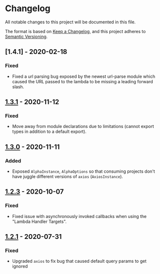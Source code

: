 # Changelog

All notable changes to this project will be documented in this file.

The format is based on [Keep a Changelog](https://keepachangelog.com/en/1.0.0/),
and this project adheres to [Semantic Versioning](https://semver.org/spec/v2.0.0.html).

## [1.4.1] - 2020-02-18
### Fixed
- Fixed a url parsing bug exposed by the newest url-parse module which caused
the URL passed to the lambda to be missing a leading forward slash.

## [1.3.1] - 2020-11-12
### Fixed
- Move away from module declarations due to limitations (cannot export types
in addition to a default export).

## [1.3.0] - 2020-11-11
### Added
- Exposed `AlphaInstance`, `AlphaOptions` so that consuming projects don't have
juggle different versions of `axios` (`AxiosInstance`).

## [1.2.3] - 2020-10-07
### Fixed
- Fixed issue with asynchronously invoked callbacks when using the "Lambda Handler Targets".

## [1.2.1] - 2020-07-31
### Fixed
- Upgraded `axios` to fix bug that caused default query params to get ignored

[1.3.1]: https://github.com/lifeomic/alpha/compare/v1.3.0...v1.3.1
[1.3.0]: https://github.com/lifeomic/alpha/compare/v1.2.3...v1.3.0
[1.2.3]: https://github.com/lifeomic/alpha/compare/v1.2.2...v1.2.3
[1.2.1]: https://github.com/lifeomic/alpha/compare/v1.2.0...v1.2.1
